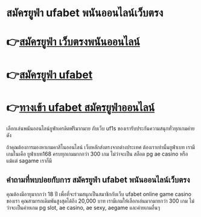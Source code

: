 # สมัครยูฟ่า ufabet พนันออนไลน์เว็บตรง

# 👉[สมัครยูฟ่า เว็บตรงพนันออนไลน์](https://bit.ly/3RDicgI)
# 👉[สมัครยูฟ่า ufabet](https://bit.ly/3RDicgI)
# 👉[ทางเข้า ufabet สมัครยูฟ่าออนไลน์](https://bit.ly/3RDicgI)

เลือกเล่นพนันออนไลน์ยูฟ่าเครดิตฟรีมากมาย กับเว็บ uf1s ของเรารับประกันความสนุกทั่วทุกเกมค่ายดัง

ถ้าคุณต้องการมองหาเกมคาสิโนออนไลน์ เว็บหลักส่งตรงจากต่างประเทศ ต้องเราเท่านั้นยูฟ่าเบท เรามีเกมในเคือ ยูฟ่าเบท168 ครบทุกเกมมากกว่า 300 เกม ไม่ว่าจะเป็น สล็อต pg ae casino หรือแม้แต่ sagame เราก็มี

## คำถามที่พบบ่อยกับการ สมัครยูฟ่า ufabet พนันออนไลน์เว็บตรง
คุณต้องมีอายุมากกว่า 18 ปี เพื่อที่จะร่วมสนุกเป็นสมาชิกกับเว็บ ufabet online game casino ของเรา
คุณสามารถเดิมพันสูงสุดได้ถึง 20,000 บาท
เรามีเกมให้เลือกเล่นมากมายกว่า 300 เกม ไม่ว่าจะเป็นค่ายเกม pg slot, ae casino, ae sexy, aegame และค่ายเกมอื่นๆ